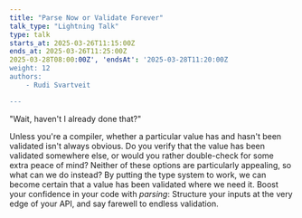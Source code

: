 ```yaml
---
title: "Parse Now or Validate Forever"
talk_type: "Lightning Talk"
type: talk
starts_at: 2025-03-26T11:15:00Z
ends_at: 2025-03-26T11:25:00Z
2025-03-28T08:00:00Z', 'endsAt': '2025-03-28T11:20:00Z
weight: 12
authors:
    - Rudi Svartveit

---
```

"Wait, haven't I already done that?"

Unless you're a compiler, whether a particular value has and hasn't been validated isn't always obvious. Do you verify that the value has been validated somewhere else, or would you rather double-check for some extra peace of mind? Neither of these options are particularly appealing, so what can we do instead? By putting the type system to work, we can become certain that a value has been validated where we need it. Boost your confidence in your code with *parsing*: Structure your inputs at the very edge of your API, and say farewell to endless validation.
